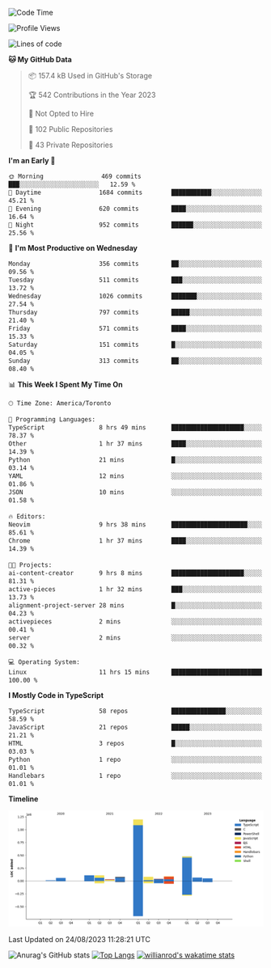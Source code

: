 <!--START_SECTION:waka-->
![Code Time](http://img.shields.io/badge/Code%20Time-489%20hrs%2027%20mins-blue)

![Profile Views](http://img.shields.io/badge/Profile%20Views-0-blue)

![Lines of code](https://img.shields.io/badge/From%20Hello%20World%20I%27ve%20Written-2.4%20million%20lines%20of%20code-blue)

**🐱 My GitHub Data** 

> 📦 157.4 kB Used in GitHub's Storage 
 > 
> 🏆 542 Contributions in the Year 2023
 > 
> 🚫 Not Opted to Hire
 > 
> 📜 102 Public Repositories 
 > 
> 🔑 43 Private Repositories 
 > 
**I'm an Early 🐤** 

```text
🌞 Morning                469 commits         ███░░░░░░░░░░░░░░░░░░░░░░   12.59 % 
🌆 Daytime                1684 commits        ███████████░░░░░░░░░░░░░░   45.21 % 
🌃 Evening                620 commits         ████░░░░░░░░░░░░░░░░░░░░░   16.64 % 
🌙 Night                  952 commits         ██████░░░░░░░░░░░░░░░░░░░   25.56 % 
```
📅 **I'm Most Productive on Wednesday** 

```text
Monday                   356 commits         ██░░░░░░░░░░░░░░░░░░░░░░░   09.56 % 
Tuesday                  511 commits         ███░░░░░░░░░░░░░░░░░░░░░░   13.72 % 
Wednesday                1026 commits        ███████░░░░░░░░░░░░░░░░░░   27.54 % 
Thursday                 797 commits         █████░░░░░░░░░░░░░░░░░░░░   21.40 % 
Friday                   571 commits         ████░░░░░░░░░░░░░░░░░░░░░   15.33 % 
Saturday                 151 commits         █░░░░░░░░░░░░░░░░░░░░░░░░   04.05 % 
Sunday                   313 commits         ██░░░░░░░░░░░░░░░░░░░░░░░   08.40 % 
```


📊 **This Week I Spent My Time On** 

```text
🕑︎ Time Zone: America/Toronto

💬 Programming Languages: 
TypeScript               8 hrs 49 mins       ████████████████████░░░░░   78.37 % 
Other                    1 hr 37 mins        ████░░░░░░░░░░░░░░░░░░░░░   14.39 % 
Python                   21 mins             █░░░░░░░░░░░░░░░░░░░░░░░░   03.14 % 
YAML                     12 mins             ░░░░░░░░░░░░░░░░░░░░░░░░░   01.86 % 
JSON                     10 mins             ░░░░░░░░░░░░░░░░░░░░░░░░░   01.58 % 

🔥 Editors: 
Neovim                   9 hrs 38 mins       █████████████████████░░░░   85.61 % 
Chrome                   1 hr 37 mins        ████░░░░░░░░░░░░░░░░░░░░░   14.39 % 

🐱‍💻 Projects: 
ai-content-creator       9 hrs 8 mins        ████████████████████░░░░░   81.31 % 
active-pieces            1 hr 32 mins        ███░░░░░░░░░░░░░░░░░░░░░░   13.73 % 
alignment-project-server 28 mins             █░░░░░░░░░░░░░░░░░░░░░░░░   04.23 % 
activepieces             2 mins              ░░░░░░░░░░░░░░░░░░░░░░░░░   00.41 % 
server                   2 mins              ░░░░░░░░░░░░░░░░░░░░░░░░░   00.32 % 

💻 Operating System: 
Linux                    11 hrs 15 mins      █████████████████████████   100.00 % 
```

**I Mostly Code in TypeScript** 

```text
TypeScript               58 repos            ███████████████░░░░░░░░░░   58.59 % 
JavaScript               21 repos            █████░░░░░░░░░░░░░░░░░░░░   21.21 % 
HTML                     3 repos             █░░░░░░░░░░░░░░░░░░░░░░░░   03.03 % 
Python                   1 repo              ░░░░░░░░░░░░░░░░░░░░░░░░░   01.01 % 
Handlebars               1 repo              ░░░░░░░░░░░░░░░░░░░░░░░░░   01.01 % 
```



**Timeline**

![Lines of Code chart](https://raw.githubusercontent.com/wise-introvert/wise-introvert/master/assets/bar_graph.png)


 Last Updated on 24/08/2023 11:28:21 UTC
<!--END_SECTION:waka-->

![Anurag's GitHub stats](https://github-readme-stats.vercel.app/api?username=wise-introvert&count_private=true&show_icons=true)
[![Top Langs](https://github-readme-stats.vercel.app/api/top-langs/?username=wise-introvert&langs_count=10)](https://github.com/anuraghazra/github-readme-stats)
[![willianrod's wakatime stats](https://github-readme-stats.vercel.app/api/wakatime?username=wiseintrovert)](https://github.com/anuraghazra/github-readme-stats)

